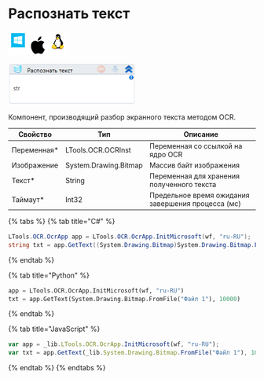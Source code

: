 # Распознать текст

![](<../../../.gitbook/assets/image (100) (1) (1) (1) (1) (1) (1) (179).png>)

![](<../../../.gitbook/assets/image (316).png>)

Компонент, производящий разбор экранного текста методом OCR.

| Свойство     | Тип                   | Описание                                           |
| ------------ | --------------------- | -------------------------------------------------- |
| Переменная\* | LTools.OCR.OCRInst    | Переменная со ссылкой на ядро OCR                  |
| Изображение  | System.Drawing.Bitmap | Массив байт изображения                            |
| Текст\*      | String                | Переменная для хранения полученного текста         |
| Таймаут\*    | Int32                 | Предельное время ожидания завершения процесса (мс) |

{% tabs %}
{% tab title="C#" %}
```csharp
LTools.OCR.OcrApp app = LTools.OCR.OcrApp.InitMicrosoft(wf, "ru-RU");
string txt = app.GetText((System.Drawing.Bitmap)System.Drawing.Bitmap.FromFile("Файл 1"), 10000);
```
{% endtab %}

{% tab title="Python" %}
```python
app = LTools.OCR.OcrApp.InitMicrosoft(wf, "ru-RU")
txt = app.GetText(System.Drawing.Bitmap.FromFile("Файл 1"), 10000)
```
{% endtab %}

{% tab title="JavaScript" %}
```javascript
var app = _lib.LTools.OCR.OcrApp.InitMicrosoft(wf, "ru-RU");
var txt = app.GetText(_lib.System.Drawing.Bitmap.FromFile("Файл 1"), 10000);
```
{% endtab %}
{% endtabs %}
